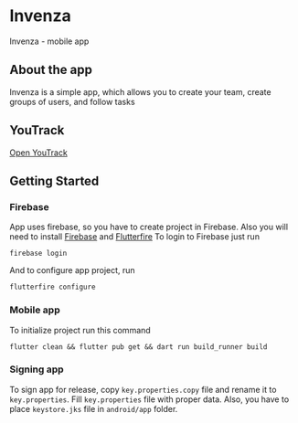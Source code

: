 # Invenza

Invenza - mobile app

## About the app

Invenza is a simple app, which allows you to create your team, create groups of users, and follow tasks

## YouTrack
[Open YouTrack](https://invenza.youtrack.cloud/agiles/182-2/current)

## Getting Started

### Firebase
App uses firebase, so you have to create project in Firebase.
Also you will need to install [Firebase](https://firebase.google.com/docs/cli?authuser=6#setup_update_cli) and [Flutterfire](https://firebase.google.com/docs/flutter/setup?platform=ios#install-cli-tools)
To login to Firebase just run
```
firebase login
```
And to configure app project, run
```
flutterfire configure
```

### Mobile app

To initialize project run this command
```
flutter clean && flutter pub get && dart run build_runner build
```

### Signing app

To sign app for release, copy `key.properties.copy` file and rename it to `key.properties`. Fill `key.properties` file with proper data.
Also, you have to place `keystore.jks` file in `android/app` folder.
